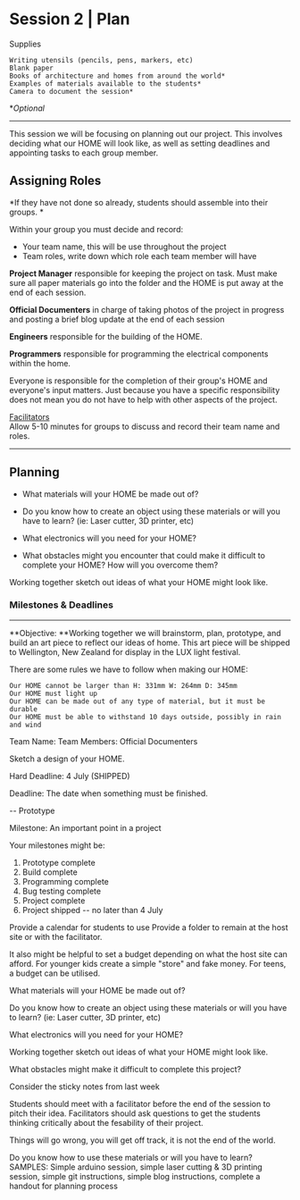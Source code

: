 # Session 2 | Plan

Supplies

    Writing utensils (pencils, pens, markers, etc)
    Blank paper
    Books of architecture and homes from around the world*
    Examples of materials available to the students*
    Camera to document the session*
    
**Optional*

---

This session we will be focusing on planning out our project.  This involves deciding what our HOME will look like, as well as setting deadlines and appointing tasks to each group member.


## Assigning Roles

*If they have not done so already, students should assemble into their groups. * 

Within your group you must decide and record:

* Your team name, this will be use throughout the project
* Team roles, write down which role each team member will have


**Project Manager** responsible for keeping the project on task. Must make sure all paper materials go into the folder and the HOME is put away at the end of each session.

**Official Documenters**
in charge of taking photos of the project in progress and posting a brief blog update at the end of each session

**Engineers** responsible for the building of the HOME.

**Programmers** responsible for programming the electrical components within the home.

Everyone is responsible for the completion of their group's HOME and everyone's input matters.  Just because you have a specific responsibility does not mean you do not have to help with other aspects of the project.

<u>Facilitators</u><br>
Allow 5-10 minutes for groups to discuss and record their team name and roles.

---


## Planning




* What materials will your HOME be made out of?

* Do you know how to create an object using these materials or will you have to learn? (ie: Laser cutter, 3D printer, etc)

* What electronics will you need for your HOME?
* What obstacles might you encounter that could make it difficult to complete your HOME?  How will you overcome them?


Working together sketch out ideas of what your HOME might look like.




### Milestones & Deadlines







---


**Objective: **Working together we will brainstorm, plan, prototype, and build an art piece to reflect our ideas of home. This art piece will be shipped to Wellington, New Zealand for display in the LUX light festival.

There are some rules we have to follow when making our HOME:

    Our HOME cannot be larger than H: 331mm W: 264mm D: 345mm
    Our HOME must light up
    Our HOME can be made out of any type of material, but it must be durable
    Our HOME must be able to withstand 10 days outside, possibly in rain and wind


Team Name:
Team Members:
Official Documenters


Sketch a design of your HOME.



Hard Deadline: 4 July (SHIPPED)


Deadline: The date when something must be finished.

-- Prototype

Milestone: An important point in a project

Your milestones might be:
1. Prototype complete
2. Build complete
3. Programming complete
4. Bug testing complete
5. Project complete
6. Project shipped -- no later than 4 July




Provide a calendar for students to use
Provide a folder to remain at the host site or with the facilitator.



It also might be helpful to set a budget depending on what the host site can afford.  For younger kids create a simple "store" and fake money.  For teens, a budget can be utilised.

What materials will your HOME be made out of?

Do you know how to create an object using these materials or will you have to learn? (ie: Laser cutter, 3D printer, etc)

What electronics will you need for your HOME?

Working together sketch out ideas of what your HOME might look like.

What obstacles might make it difficult to complete this project?

Consider the sticky notes from last week

Students should meet with a facilitator before the end of the session to pitch their idea.  Facilitators should ask questions to get the students thinking critically about the fesability of their project.


Things will go wrong, you will get off track, it is not the end of the world.  


Do you know how to use these materials or will you have to learn? 
SAMPLES:
Simple arduino session, simple laser cutting & 3D printing session, simple git instructions, simple blog instructions, complete a handout for planning process
